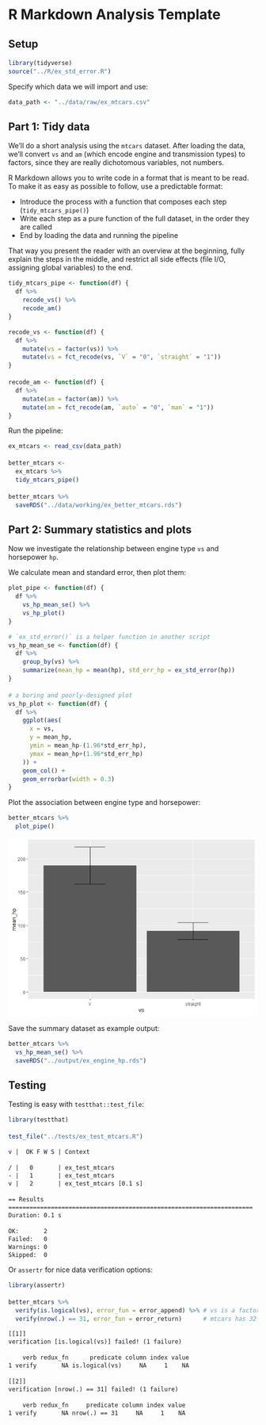 R Markdown Analysis Template
================

## Setup

``` r
library(tidyverse)
source("../R/ex_std_error.R")
```

Specify which data we will import and use:

``` r
data_path <- "../data/raw/ex_mtcars.csv"
```

## Part 1: Tidy data

We’ll do a short analysis using the `mtcars` dataset. After loading the
data, we’ll convert `vs` and `am` (which encode engine and transmission
types) to factors, since they are really dichotomous variables, not
numbers.

R Markdown allows you to write code in a format that is meant to be
read. To make it as easy as possible to follow, use a predictable
format:

  - Introduce the process with a function that composes each step
    (`tidy_mtcars_pipe()`)
  - Write each step as a pure function of the full dataset, in the order
    they are called
  - End by loading the data and running the pipeline

That way you present the reader with an overview at the beginning, fully
explain the steps in the middle, and restrict all side effects (file
I/O, assigning global variables) to the end.

``` r
tidy_mtcars_pipe <- function(df) {
  df %>% 
    recode_vs() %>% 
    recode_am()
}
```

``` r
recode_vs <- function(df) {
  df %>% 
    mutate(vs = factor(vs)) %>% 
    mutate(vs = fct_recode(vs, `V` = "0", `straight` = "1"))
}

recode_am <- function(df) {
  df %>%
    mutate(am = factor(am)) %>% 
    mutate(am = fct_recode(am, `auto` = "0", `man` = "1"))
}
```

Run the pipeline:

``` r
ex_mtcars <- read_csv(data_path)

better_mtcars <-
  ex_mtcars %>% 
  tidy_mtcars_pipe()

better_mtcars %>% 
  saveRDS("../data/working/ex_better_mtcars.rds")
```

## Part 2: Summary statistics and plots

Now we investigate the relationship between engine type `vs` and
horsepower `hp`.

We calculate mean and standard error, then plot them:

``` r
plot_pipe <- function(df) {
  df %>% 
    vs_hp_mean_se() %>% 
    vs_hp_plot()
}
```

``` r
# `ex_std_error()` is a helper function in another script
vs_hp_mean_se <- function(df) {
  df %>% 
    group_by(vs) %>% 
    summarize(mean_hp = mean(hp), std_err_hp = ex_std_error(hp))
}

# a boring and poorly-designed plot
vs_hp_plot <- function(df) {
  df %>% 
    ggplot(aes(
      x = vs,
      y = mean_hp,
      ymin = mean_hp-(1.96*std_err_hp),
      ymax = mean_hp+(1.96*std_err_hp)
    )) +
    geom_col() +
    geom_errorbar(width = 0.3)
}
```

Plot the association between engine type and horsepower:

``` r
better_mtcars %>% 
  plot_pipe()
```

![](ex_analysis_files/figure-gfm/unnamed-chunk-8-1.png)<!-- -->

Save the summary dataset as example output:

``` r
better_mtcars %>% 
  vs_hp_mean_se() %>% 
  saveRDS("../output/ex_engine_hp.rds")
```

## Testing

Testing is easy with `testthat::test_file`:

``` r
library(testthat)

test_file("../tests/ex_test_mtcars.R")
```

    v |  OK F W S | Context
    
    / |   0       | ex_test_mtcars
    - |   1       | ex_test_mtcars
    v |   2       | ex_test_mtcars [0.1 s]
    
    == Results =====================================================================
    Duration: 0.1 s
    
    OK:       2
    Failed:   0
    Warnings: 0
    Skipped:  0

Or `assertr` for nice data verification options:

``` r
library(assertr)

better_mtcars %>% 
  verify(is.logical(vs), error_fun = error_append) %>% # vs is a factor
  verify(nrow(.) == 31, error_fun = error_return)      # mtcars has 32 rows
```

    [[1]]
    verification [is.logical(vs)] failed! (1 failure)
    
        verb redux_fn      predicate column index value
    1 verify       NA is.logical(vs)     NA     1    NA
    
    [[2]]
    verification [nrow(.) == 31] failed! (1 failure)
    
        verb redux_fn     predicate column index value
    1 verify       NA nrow(.) == 31     NA     1    NA

